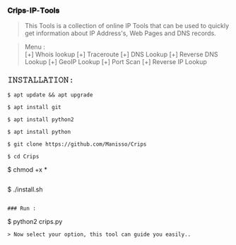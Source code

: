 ### 𝐂𝐫𝐢𝐩𝐬-𝐈𝐏-𝐓𝐨𝐨𝐥𝐬

> This Tools is a collection of online IP Tools that can be used to quickly get information about IP Address's, Web Pages and DNS records.  

> Menu :  
> [+] Whois lookup 
> [+] Traceroute 
> [+] DNS Lookup 
> [+] Reverse DNS Lookup 
> [+] GeoIP Lookup 
> [+] Port Scan 
> [+] Reverse IP Lookup  

### 𝙸𝙽𝚂𝚃𝙰𝙻𝙻𝙰𝚃𝙸𝙾𝙽 :
```
$ apt update && apt upgrade  
```
```
$ apt install git  
```
```
$ apt install python2  
```
```
$ apt install python  
```
```
$ git clone https://github.com/Manisso/Crips  
```
```
$ cd Crips  
```
$ chmod +x *  
```
```
$ ./install.sh  
```

### 𝚁𝚞𝚗 :  
```
$ python2 crips.py  
```
> Now select your option, this tool can guide you easily..
